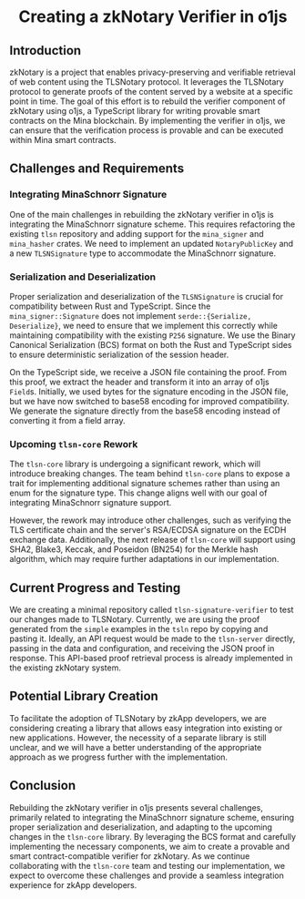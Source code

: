 <div align="center">

# Creating a zkNotary Verifier in o1js

</div>

## Introduction

zkNotary is a project that enables privacy-preserving and verifiable retrieval of web content using the TLSNotary protocol. It leverages the TLSNotary protocol to generate proofs of the content served by a website at a specific point in time. The goal of this effort is to rebuild the verifier component of zkNotary using o1js, a TypeScript library for writing provable smart contracts on the Mina blockchain. By implementing the verifier in o1js, we can ensure that the verification process is provable and can be executed within Mina smart contracts.

## Challenges and Requirements

### Integrating MinaSchnorr Signature

One of the main challenges in rebuilding the zkNotary verifier in o1js is integrating the MinaSchnorr signature scheme. This requires refactoring the existing `tlsn` repository and adding support for the `mina_signer` and `mina_hasher` crates. We need to implement an updated `NotaryPublicKey` and a new `TLSNSignature` type to accommodate the MinaSchnorr signature.

### Serialization and Deserialization

Proper serialization and deserialization of the `TLSNSignature` is crucial for compatibility between Rust and TypeScript. Since the `mina_signer::Signature` does not implement `serde::{Serialize, Deserialize}`, we need to ensure that we implement this correctly while maintaining compatibility with the existing `P256` signature. We use the Binary Canonical Serialization (BCS) format on both the Rust and TypeScript sides to ensure deterministic serialization of the session header.

On the TypeScript side, we receive a JSON file containing the proof. From this proof, we extract the header and transform it into an array of o1js `Field`s. Initially, we used bytes for the signature encoding in the JSON file, but we have now switched to base58 encoding for improved compatibility. We generate the signature directly from the base58 encoding instead of converting it from a field array.

### Upcoming `tlsn-core` Rework

The `tlsn-core` library is undergoing a significant rework, which will introduce breaking changes. The team behind `tlsn-core` plans to expose a trait for implementing additional signature schemes rather than using an enum for the signature type. This change aligns well with our goal of integrating MinaSchnorr signature support.

However, the rework may introduce other challenges, such as verifying the TLS certificate chain and the server's RSA/ECDSA signature on the ECDH exchange data. Additionally, the next release of `tlsn-core` will support using SHA2, Blake3, Keccak, and Poseidon (BN254) for the Merkle hash algorithm, which may require further adaptations in our implementation.

## Current Progress and Testing

We are creating a minimal repository called `tlsn-signature-verifier` to test our changes made to TLSNotary. Currently, we are using the proof generated from the `simple` examples in the `tsln` repo by copying and pasting it. Ideally, an API request would be made to the `tlsn-server` directly, passing in the data and configuration, and receiving the JSON proof in response. This API-based proof retrieval process is already implemented in the existing zkNotary system.

## Potential Library Creation

To facilitate the adoption of TLSNotary by zkApp developers, we are considering creating a library that allows easy integration into existing or new applications. However, the necessity of a separate library is still unclear, and we will have a better understanding of the appropriate approach as we progress further with the implementation.

## Conclusion

Rebuilding the zkNotary verifier in o1js presents several challenges, primarily related to integrating the MinaSchnorr signature scheme, ensuring proper serialization and deserialization, and adapting to the upcoming changes in the `tlsn-core` library. By leveraging the BCS format and carefully implementing the necessary components, we aim to create a provable and smart contract-compatible verifier for zkNotary. As we continue collaborating with the `tlsn-core` team and testing our implementation, we expect to overcome these challenges and provide a seamless integration experience for zkApp developers.
